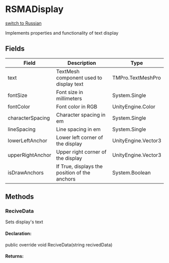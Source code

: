 # RSMADisplay
[switch to Russian](/ScriptingAPI/ru/Electronics/RSMADisplay.cs.md)

 Implements properties and functionality of text display

## Fields
| Field | Description | Type |
|--|--|--|
|text|     TextMesh component used to display text|TMPro.TextMeshPro|
|fontSize|     Font size in millimeters|System.Single|
|fontColor|     Font color in RGB|UnityEngine.Color|
|characterSpacing|     Character spacing in em|System.Single|
|lineSpacing|     Line spacing in em|System.Single|
|lowerLeftAnchor|     Lower left corner of the display|UnityEngine.Vector3|
|upperRightAnchor|     Upper right corner of the display|UnityEngine.Vector3|
|isDrawAnchors|     If True, displays the position of the anchors|System.Boolean|

## Methods
### ReciveData
Sets display's text
#### Declaration:
public override void ReciveData(string recivedData)
#### Returns: